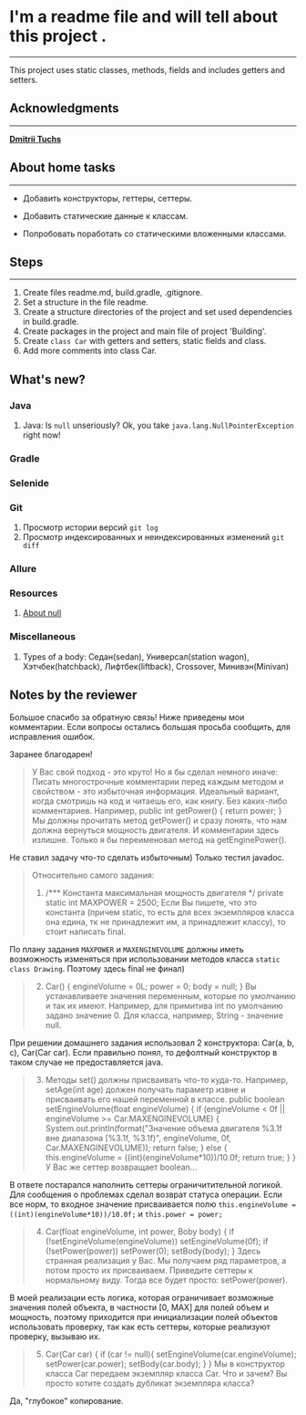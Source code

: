 # I'm a readme file and will tell about this project .
___

This project uses static classes, methods, fields and includes getters and setters.

## Acknowledgments
___
[**Dmitrii Tuchs**](https://github.com/dtuchs)


## About home tasks
___

- Добавить конструкторы, геттеры, сеттеры.

- Добавить статические данные к классам.

- Попробовать поработать со статическими вложенными классами.

## Steps
___
1. Create files readme.md, build.gradle, .gitignore.
2. Set a structure in the file readme.
3. Create a structure directories of the project and set used dependencies in build.gradle.
4. Create packages in the project and main file of project 'Building'.
5. Create `class Car` with getters and setters, static fields and class.
6. Add more comments into class Car.

## What's new?

### Java
1. Java: Is `null` unseriously? 
Ok, you take `java.lang.NullPointerException` right now!

### Gradle
### Selenide
### Git
1. Просмотр истории версий `git log`
2. Просмотр индексированных и неиндексированных изменений `git diff`


### Allure
### Resources
1. [About null](https://javarush.ru/groups/posts/1080-9-vejshey-o-null-v-java)  

### Miscellaneous
1. Types of a body: Седан(sedan), Универсал(station wagon), Хэтчбек(hatchback), Лифтбек(liftback), Crossover, Минивэн(Minivan) 


## Notes by the reviewer
Большое спасибо за обратную связь! 
Ниже приведены мои комментарии.
Если вопросы остались большая просьба сообщить, 
для исправления ошибок.

Заранее благодарен!

>У Вас свой подход - это круто! Но я бы сделал немного иначе:
Писать многострочные комментарии перед каждым методом и свойством - это избыточная информация.
Идеальный вариант, когда смотришь на код и читаешь его, как книгу. Без каких-либо комментариев.
Например,
public int getPower() {
return power;
}
Мы должны прочитать метод getPower() и сразу понять, что нам должна вернуться мощность двигателя. И комментарии здесь излишне. Только я бы переименовал метод на getEnginePower().

Не ставил задачу что-то сделать избыточным) Только тестил javadoc.  
 

>Относительно самого задания:
> 
>1. /*** Константа максимальная мощность двигателя */
>private static int MAXPOWER = 2500;
>Если Вы пишете, что это константа (причем static, то есть для всех экземпляров 
>класса она едина, тк не принадлежит им, а принадлежит классу), то стоит написать final.

По плану задания `MAXPOWER` и `MAXENGINEVOLUME` должны иметь возможность изменяться при использовании методов класса `static class Drawing`.
Поэтому здесь final не финал)

>2. Car() {
>   engineVolume = 0L;
>   power = 0;
>   body = null;
>   }
>   Вы устанавливаете значения переменным, которые по умолчанию и так их имеют. Например, для примитива int по умолчанию задано значение 0. Для класса, например, String - значение null.

При решении домашнего задания использовал 2 конструктора: Car(a, b, c), Car(Car car).
Если правильно понял, то дефолтный конструктор в таком случае не предоставляется java.

>3. Методы set() должны присваивать что-то куда-то. Например, setAge(int age) должен получать параметр извне и присваивать его нашей переменной в классе.
>   public boolean setEngineVolume(float engineVolume) {
>   if (engineVolume < 0f || engineVolume >= Car.MAXENGINEVOLUME) {
>   System.out.println(format("Значение объема двигателя %3.1f вне диапазона [%3.1f, %3.1f)",
>   engineVolume, 0f, Car.MAXENGINEVOLUME));
>   return false;
>   } else {
>this.engineVolume = ((int)(engineVolume*10))/10.0f;
>return true;
>}
>}
>У Вас же сеттер возвращает boolean...
> 
В ответе постарался наполнить сеттеры ограничитительной логикой.
Для сообщения о проблемах сделал возврат статуса операции.
Если все норм, то входное значение присваивается полю 
`this.engineVolume = ((int)(engineVolume*10))/10.0f;`
и
`this.power = power;`


>4. Car(float engineVolume, int power, Boby body) {
>   if (!setEngineVolume(engineVolume))
>   setEngineVolume(0f);
>   if (!setPower(power))
>   setPower(0);
>   setBody(body);
>   }
>   Здесь странная реализация у Вас. 
>Мы получаем ряд параметров, а потом просто их присваиваем.
>Приведите сеттеры к нормальному виду. 
>Тогда все будет просто: setPower(power).

В моей реализации есть логика, которая ограничивает 
возможные значения полей объекта, 
в частности [0, MAX] для полей объем и мощность, 
поэтому приходится при инициализации полей объектов использовать 
проверку, так как есть сеттеры, которые реализуют проверку, вызываю их.

>5. Car(Car car) {
>   if (car != null){
>   setEngineVolume(car.engineVolume);
>   setPower(car.power);
>   setBody(car.body);
>   }
>   }
>Мы в конструктор класса Car передаем экземпляр класса Car. 
>Что и зачем? Вы просто хотите создать дубликат экземпляра класса?
> 

Да, "глубокое" копирование. 



